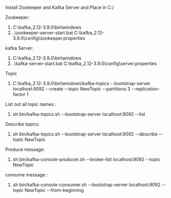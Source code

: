 Install Zookeeper and Kafka Server and Place in C:/

Zookeeper:
1.  C:\kafka_2.12-3.9.0\bin\windows
2.  .\zookeeper-server-start.bat C:\kafka_2.12-3.9.0\config\zookeeper.properties

kafka Server:
1. C:\kafka_2.12-3.9.0\bin\windows
2. .\kafka-server-start.bat  C:\kafka_2.12-3.9.0\config\server.properties

Topic                             
1. C:\kafka_2.12-3.9.0\bin\windows\kafka-topics --bootstrap-server localhost:9092 --create --topic NewTopic --partitions 3 --replication-factor 1

List out all topic names :                    
1. sh bin/kafka-topics.sh --bootstrap-server localhost:9092 --list

Describe topics:                                   
1. sh bin/kafka-topics.sh --bootstrap-server localhost:9092 --describe --topic NewTopic

Produce message:                                      
1. sh bin/kafka-console-producer.sh --broker-list localhost:9092 --topic NewTopic

consume message :                                  
1. sh bin/kafka-console-consumer.sh --bootstrap-server localhost:9092 --topic NewTopic --from-beginning

